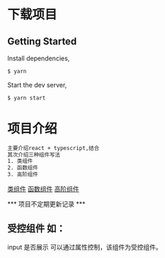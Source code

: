 # 下载项目

## Getting Started

Install dependencies,

```bash
$ yarn
```

Start the dev server,

```bash
$ yarn start
```

# 项目介绍

```bash
主要介绍react + typescript,结合
其次介绍三种组件写法
1. 类组件
2. 函数组件
3. 高阶组件
```
[类组件](https://github.com/zhoushaobo1015/react-ts/tree/master/src/pages/about)
[函数组件](https://github.com/zhoushaobo1015/react-ts/tree/master/src/pages/business)
[高阶组件](https://github.com/zhoushaobo1015/react-ts/tree/master/src/pages/qualifications)

*** 项目不定期更新记录 ***

## 受控组件 如：
input 是否展示 可以通过属性控制，该组件为受控组件。